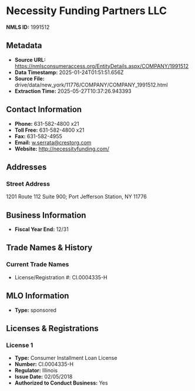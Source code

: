 # Necessity Funding Partners LLC

**NMLS ID:** 1991512

## Metadata
- **Source URL:** https://nmlsconsumeraccess.org/EntityDetails.aspx/COMPANY/1991512
- **Data Timestamp:** 2025-01-24T01:51:51.656Z
- **Source File:** drive/data/new_york/11776/COMPANY/COMPANY_1991512.html
- **Extraction Time:** 2025-05-27T10:37:26.943393

## Contact Information
- **Phone:** 631-582-4800 x21
- **Toll Free:** 631-582-4800 x21
- **Fax:** 631-582-4955
- **Email:** w.serrata@crestorg.com
- **Website:** http://necessityfunding.com/

## Addresses
### Street Address
1201 Route 112 Suite 900; Port Jefferson Station, NY 11776

## Business Information
- **Fiscal Year End:** 12/31

## Trade Names & History
### Current Trade Names
- License/Registration #: CI.0004335-H

## MLO Information
- **Type:** sponsored

## Licenses & Registrations

### License 1
- **Type:** Consumer Installment Loan License
- **Number:** CI.0004335-H
- **Regulator:** Illinois
- **Issue Date:** 02/05/2018
- **Authorized to Conduct Business:** Yes
